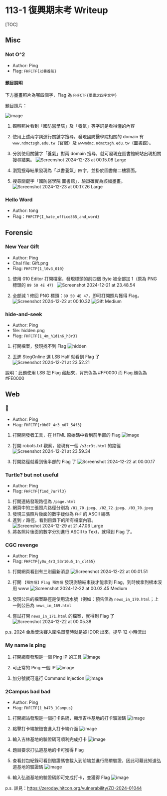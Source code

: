 # 113-1 復興期末考 Writeup

[TOC]

## Misc

### Not O^2

* Author: Ping
* Flag: `FHFCTF{以書養氣}`

#### 題目說明

下方墨畫照片為哪四個字，Flag 為 `FHFCTF{墨畫之四字文字}`

題目照片：

![image](https://hackmd.io/_uploads/rJFCUhSr1g.jpg)

1. 觀察照片看到「國防醫學院」及「養氣」等字詞是看得懂的內容
2. 使用上述兩字詞進行關鍵字搜尋，發現國防醫學院相關的 domain 有 `www.ndmctsgh.edu.tw`（官網）及 `wwwndmc.ndmctsgh.edu.tw`（圖書館）。
3. 分別使用關鍵字「養氣」對兩 domain 搜尋，就可發現在圖書館網站出現相關搜尋結果。
    ![Screenshot 2024-12-23 at 00.15.08 Large](https://hackmd.io/_uploads/HktBonSHJg.png)

4. 瀏覽搜尋結果發現為「以書養氣」四字，並掛於圖書館二樓牆面。
5. 搜尋關鍵字「國防醫學院 圖書館」，驗證確實為該幅墨畫。
    ![Screenshot 2024-12-23 at 00.17.26 Large](https://hackmd.io/_uploads/rJE6snBrye.jpg)

### Hello Word

* Author: tong
* Flag：`FHFCTF{I_hate_office365_and_word}`

## Forensic

### New Year Gift

* Author: Ping
* Chal file: Gift.png
* Flag: `FHFCTF{1_l0v3_010}`

1. 使用 010 Editor 打開檔案，發現標頭的前四個 Byte 被全部加 1（原為 PNG 標頭的 `89 50 4E 47`）
    ![Screenshot 2024-12-21 at 23.48.54](https://hackmd.io/_uploads/ryXdXPEBkx.png)

2. 全部減 1 修回 PNG 標頭：`89 50 4E 47`，即可打開照片獲得 Flag。
    ![Screenshot 2024-12-22 at 00.10.32](https://hackmd.io/_uploads/BkNKuPNSJl.png)
    ![Gift Medium](https://hackmd.io/_uploads/B1O6OPEB1e.png)

### hide-and-seek

* Author: Ping
* file: hidden.png
* Flag: `FHFCTF{1_4m_h1d1n6_h3r3}`

1. 打開檔案，發現找不到 Flag
    ![hidden](https://hackmd.io/_uploads/SkxNNPNSyg.png)

2. 丟進 StegOnline 選 LSB Half 就看到 Flag 了
    ![Screenshot 2024-12-21 at 23.52.21](https://hackmd.io/_uploads/ry-SNwNSyl.png)

說明：此題使用 LSB 把 Flag 藏起來，背景色為 #FF0000 而 Flag 顏色為 #FE0000

## Web

### 🤖

* Author: Ping
* Flag: `FHFCTF{r0b07_4r3_n07_54f3}`

1. 打開開發者工具，在 HTML 原始碼中看到前半部的 Flag
    ![image](https://hackmd.io/_uploads/ryzCakFS1e.png)

2. 打開 robots.txt 觀察，發現有一個 `/s3cr3t.html` 的路徑
    ![Screenshot 2024-12-21 at 23.59.34](https://hackmd.io/_uploads/S1-lLDVH1g.png)

3. 打開路徑就看到後半部的 Flag 了
    ![Screenshot 2024-12-22 at 00.00.17](https://hackmd.io/_uploads/ByaM8DVrJl.png)

### Turtle? but not useful

* Author: Ping
* Flag: `FHFCTF{f1nd_7ur7l3}`

1. 打開連結發現路徑為 `/page.html`
2. 網頁中的三張照片路徑分別為 `/01_70.jpeg`、`/02_72.jpeg`、`/03_70.jpeg`
3. 發現三張照片後面的數字疑似為 `FHF` 的 ASCII 編碼
4. 進到 `/` 路徑，看到目錄下的所有檔案內容。
    ![Screenshot 2024-12-29 at 21.47.06 Large](https://hackmd.io/_uploads/BkDWQRABye.png)
5. 將各照片後面的數字分別進行 ASCII to Text，就得到 Flag 了。

### CGC revenge

* Author: Ping
* Flag: `FHFCTF{y0u_4r3_53r10u5_1n_cl455}`

1. 打開網頁看到有三則最新消息
    ![Screenshot 2024-12-22 at 00.01.51](https://hackmd.io/_uploads/rJiO8PVB1g.png)

2. 打開 `【預告信】Flag 預告信` 發現測驗結束後才能拿到 Flag，到時候拿到根本沒用 www
    ![Screenshot 2024-12-22 at 00.02.45 Medium](https://hackmd.io/_uploads/ByAa8PNB1x.png)

3. 發現公告的檔案路徑是使用流水號（例如：預告信為 `news_in_170.html`；上一則公告為 `news_in_169.html`
4. 嘗試打開 `news_in_171.html` 的檔案，就得到 Flag 了
    ![Screenshot 2024-12-22 at 00.05.38](https://hackmd.io/_uploads/rk2LPPVHyg.png)

p.s. 2024 金盾獎決賽入圍名單當時就是被 IDOR 出來，提早 12 小時流出

### My name is ping

1. 打開網頁發現是一個 Ping IP 的工具
    ![image](https://hackmd.io/_uploads/Bk18C1FS1l.png)

2. 可正常的 Ping 一個 IP
    ![image](https://hackmd.io/_uploads/H1kmAytrJe.png)

3. 加分號就可進行 Command Injection
    ![image](https://hackmd.io/_uploads/Sy3F0kKBJg.png)

### 2Campus bad bad

* Author: Ping
* Flag: `FHFCTF{1_h473_1Campus}`

1. 打開網站發現是一個打卡系統，顯示吉林基地的打卡驗證碼
    ![image](https://hackmd.io/_uploads/HJTLkltr1l.png)

2. 點擊打卡端按鈕會進入打卡端介面
    ![image](https://hackmd.io/_uploads/HJhF1gYSkl.png)

3. 輸入吉林基地的驗證碼可順利完成打卡
    ![image](https://hackmd.io/_uploads/SJxnJeFrJl.png)

4. 題目要求打弘道基地的卡可獲得 Flag
5. 查看封包紀錄可看到驗證碼會載入到前端並進行簡單驗證，因此可藉此知道弘道基地的驗證碼
    ![image](https://hackmd.io/_uploads/r1vlxxtB1x.png)

6. 輸入弘道基地的驗證碼即可完成打卡，並獲得 Flag
    ![image](https://hackmd.io/_uploads/SJkwlxFrJe.png)

p.s. 詳見：https://zeroday.hitcon.org/vulnerability/ZD-2024-01044
